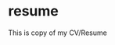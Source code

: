 # resume
This is copy of my CV/Resume



<object data="https://github.com/Edward-Stalley/resume/raw/main/Edward%20Stalley%20CV.pdf" width="1000" height="1000" type='application/pdf'/>

